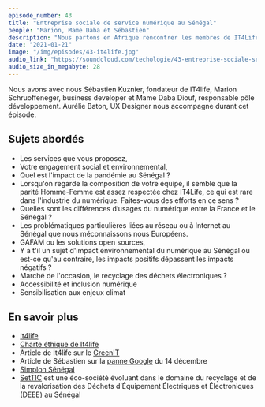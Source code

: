 ```yaml
---
episode_number: 43
title: "Entreprise sociale de service numérique au Sénégal"
people: "Marion, Mame Daba et Sébastien"
description: "Nous partons en Afrique rencontrer les membres de IT4Life, une entreprise de services numériques installée à Dakar, au Sénégal."
date: "2021-01-21"
image: "/img/episodes/43-it4life.jpg"
audio_link: "https://soundcloud.com/techologie/43-entreprise-sociale-service-numerique"
audio_size_in_megabyte: 28
---
```


Nous avons avec nous Sébastien Kuznier, fondateur de IT4life, Marion Schruoffeneger, business developer et Mame Daba Diouf, responsable pôle développement.
Aurélie Baton, UX Designer nous accompagne durant cet épisode.

## Sujets abordés

* Les services que vous proposez,
* Votre engagement social et environnemental,
* Quel est l'impact de la pandémie au Sénégal ?
* Lorsqu'on regarde la composition de votre équipe, il semble que la parité Homme-Femme est assez respectée chez IT4Life, ce qui est rare dans l'industrie du numérique. Faites-vous des efforts en ce sens ?
* Quelles sont les différences d’usages du numérique entre la France et le Sénégal ?
* Les problématiques particulières liées au réseau ou à Internet au Sénégal que nous méconnaissons nous Européens.
* GAFAM ou les solutions open sources,
* Y a t'il un sujet d'impact environnemental du numérique au Sénégal ou est-ce qu'au contraire, les impacts positifs dépassent les impacts négatifs ?
* Marché de l'occasion, le recyclage des déchets électroniques ?
* Accessibilité et inclusion numérique
* Sensibilisation aux enjeux climat

## En savoir plus

* [It4life](https://www.it4life.org/)
* [Charte éthique de It4life](https://www.it4life.org/wp-content/uploads/2020/09/200410-Charte-%C3%A9thique-It4life-v1.0.pdf)
* Article de It4life sur le [GreenIT](https://www.it4life.org/tech4good/green-it-pour-un-numerique-responsable-en-afrique/)
* Article de Sébastien sur la [panne Google](https://skusznier.medium.com/et-si-la-panne-de-google-1-9f77f8205f3) du 14 décembre
* [Simplon Sénégal](https://senegal.simplon.co/)
* [SetTIC](https://www.settic.sn/) est une éco-société évoluant dans le domaine du recyclage et de la revalorisation des Déchets d’Équipement Électriques et Électroniques (DEEE) au Sénégal
